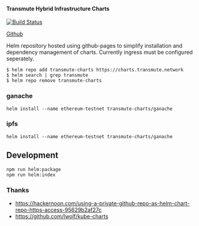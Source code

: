 #### Transmute Hybrid Infrastructure Charts

[![Build Status](https://travis-ci.org/transmute-industries/transmute-charts.svg?branch=master)](https://travis-ci.org/transmute-industries/transmute-charts)

[Github](https://github.com/transmute-industries/transmute-charts)

Helm repository hosted using github-pages to simplify installation and dependency management of charts. Currently ingress must be configured seperately.

```
$ helm repo add transmute-charts https://charts.transmute.network
$ helm search | grep transmute
$ helm repo remove transmute-charts
```

### ganache

```
helm install --name ethereum-testnet transmute-charts/ganache
```

### ipfs

```
helm install --name ethereum-testnet transmute-charts/ganache
```

## Development

```
npm run helm:package
npm run helm:index
```

### Thanks

- https://hackernoon.com/using-a-private-github-repo-as-helm-chart-repo-https-access-95629b2af27c
- https://github.com/lwolf/kube-charts
